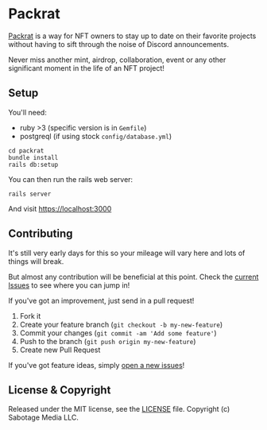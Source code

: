 # Packrat

[Packrat](https://packrat.lol) is a way for NFT owners to stay up to date on their favorite projects without having to sift through the noise of Discord announcements.

Never miss another mint, airdrop, collaboration, event or any other significant moment in the life of an NFT project!

## Setup

You'll need:

- ruby >3 (specific version is in `Gemfile`)
- postgreql (if using stock `config/database.yml`)

```shell
cd packrat
bundle install
rails db:setup
```

You can then run the rails web server:

```shell
rails server
```

And visit [https://localhost:3000](https://localhost:3000)

## Contributing

It's still very early days for this so your mileage will vary here and lots of things will break.

But almost any contribution will be beneficial at this point. Check the [current Issues](https://github.com/Shpigford/packrat/issues) to see where you can jump in!

If you've got an improvement, just send in a pull request!

1. Fork it
2. Create your feature branch (`git checkout -b my-new-feature`)
3. Commit your changes (`git commit -am 'Add some feature'`)
4. Push to the branch (`git push origin my-new-feature`)
5. Create new Pull Request

If you've got feature ideas, simply [open a new issues](https://github.com/Shpigford/packrat/issues/new)!

## License & Copyright

Released under the MIT license, see the [LICENSE](https://github.com/Shpigford/packrat/blob/main/LICENSE) file. Copyright (c) Sabotage Media LLC.
